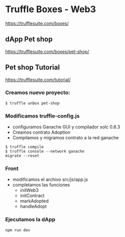 # Truffle Boxes - Web3
https://trufflesuite.com/boxes/

## dApp Pet shop
https://trufflesuite.com/boxes/pet-shop/

## Pet shop Tutorial
https://trufflesuite.com/tutorial/

### Creamos nuevo proyecto: 

```
$ truffle unbox pet-shop
```

### Modificamos truffle-config.js 
- configuramos Ganache GUI y compilador solc 0.8.3
- Creamos contrato Adoption
- Compilamos y migramos contrato a la red ganache

```
$ truffle compile
$ truffle console --network ganache	
migrate --reset
```

### Front
- modificamos el archivo src/js/app.js
- completamos las funciones 
	- initWeb3
	- initContract
	- markAdopted
	- handleAdopt

### Ejecutamos la dApp
```
npm run dev
```



